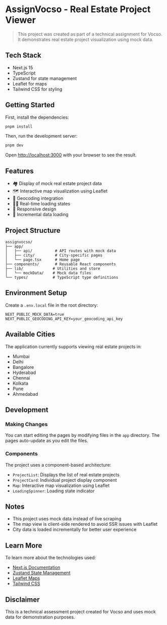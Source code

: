 # AssignVocso - Real Estate Project Viewer

> This project was created as part of a technical assignment for Vocso. It demonstrates real estate project visualization using mock data.

## Tech Stack

- Next.js 15
- TypeScript
- Zustand for state management
- Leaflet for maps
- Tailwind CSS for styling

## Getting Started

First, install the dependencies:

```bash
pnpm install
```

Then, run the development server:

```bash
pnpm dev
```

Open [http://localhost:3000](http://localhost:3000) with your browser to see the result.

## Features

- 🏘️ Display of mock real estate project data
- 🗺️ Interactive map visualization using Leaflet
- 📍 Geocoding integration
- 🏃‍♂️ Real-time loading states
- 📱 Responsive design
- 🔄 Incremental data loading

## Project Structure

```
assignvocso/
├── app/
│   ├── api/          # API routes with mock data
│   ├── city/         # City-specific pages
│   └── page.tsx      # Home page
├── components/       # Reusable React components
├── lib/             # Utilities and store
│   └── mockData/    # Mock data files
└── types/           # TypeScript type definitions
```

## Environment Setup

Create a `.env.local` file in the root directory:

```plaintext
NEXT_PUBLIC_MOCK_DATA=true
NEXT_PUBLIC_GEOCODING_API_KEY=your_geocoding_api_key
```

## Available Cities

The application currently supports viewing real estate projects in:
- Mumbai
- Delhi
- Bangalore
- Hyderabad
- Chennai
- Kolkata
- Pune
- Ahmedabad

## Development

### Making Changes

You can start editing the pages by modifying files in the `app` directory. The pages auto-update as you edit the files.

### Components

The project uses a component-based architecture:
- `ProjectList`: Displays the list of real estate projects
- `ProjectCard`: Individual project display component
- `Map`: Interactive map visualization using Leaflet
- `LoadingSpinner`: Loading state indicator

## Notes

- This project uses mock data instead of live scraping
- The map view is client-side rendered to avoid SSR issues with Leaflet
- City data is loaded incrementally for better user experience

## Learn More

To learn more about the technologies used:

- [Next.js Documentation](https://nextjs.org/docs)
- [Zustand State Management](https://github.com/pmndrs/zustand)
- [Leaflet Maps](https://leafletjs.com/)
- [Tailwind CSS](https://tailwindcss.com/)

## Disclaimer

This is a technical assessment project created for Vocso and uses mock data for demonstration purposes.
